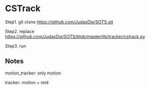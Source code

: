 # CSTrack

Step1.  git clone https://github.com/JudasDie/SOTS.git


Step2. replace https://github.com/JudasDie/SOTS/blob/master/lib/tracker/cstrack.py


Step3. run


## Notes
motion_tracker: only motion

tracker: motion + reid







